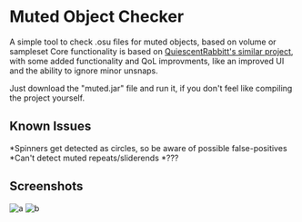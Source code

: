 # Muted Object Checker

A simple tool to check .osu files for muted objects, based on volume or sampleset
Core functionality is based on [QuiescentRabbitt's similar project](https://github.com/QuiescentRabbitt/osu-silent-circle-checker), with some added functionality and QoL improvments, like an improved UI and the ability to ignore minor unsnaps.

Just download the "muted.jar" file and run it, if you don't feel like compiling the project yourself.

## Known Issues

*Spinners get detected as circles, so be aware of possible false-positives
*Can't detect muted repeats/sliderends
*???

## Screenshots
![a](https://lasse.s-ul.eu/mxZxVsQ8.png)
![b](https://lasse.s-ul.eu/aN9JFn6Y.png)


